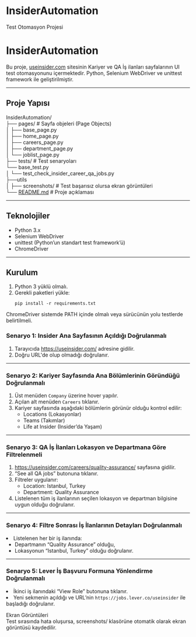 <h1 class="code-line" data-line-start=0 data-line-end=1 ><a id="InsiderAutomation_0"></a>InsiderAutomation</h1>
<p class="has-line-data" data-line-start="1" data-line-end="2">Test Otomasyon Projesi</p>
<h1 class="code-line" data-line-start=3 data-line-end=4 ><a id="InsiderAutomation_3"></a>InsiderAutomation</h1>
<p class="has-line-data" data-line-start="5" data-line-end="6">Bu proje, <a href="https://useinsider.com">useinsider.com</a> sitesinin Kariyer ve QA İş ilanları sayfalarının UI test otomasyonunu içermektedir. Python, Selenium WebDriver ve unittest framework ile geliştirilmiştir.</p>
<hr>
<h2 class="code-line" data-line-start=9 data-line-end=10 ><a id="Proje_Yaps_9"></a>Proje Yapısı</h2>
<p class="has-line-data" data-line-start="11" data-line-end="24">InsiderAutomation/<br>
├── pages/ # Sayfa objeleri (Page Objects)<br>
│ ├── base_page.py<br>
│ ├── home_page.py<br>
│ ├── careers_page.py<br>
│ ├── department_page.py<br>
│ └── joblist_page.py<br>
├── tests/ # Test senaryoları<br>
└── base_test.py<br>
│ └── test_check_insider_career_qa_jobs.py<br>
├──utils<br>
│    ├── screenshots/ # Test başarısız olursa ekran görüntüleri<br>
└── <a href="http://README.md">README.md</a> # Proje açıklaması</p>
<hr>
<h2 class="code-line" data-line-start=28 data-line-end=29 ><a id="Teknolojiler_28"></a>Teknolojiler</h2>
<ul>
<li class="has-line-data" data-line-start="30" data-line-end="31">Python 3.x</li>
<li class="has-line-data" data-line-start="31" data-line-end="32">Selenium WebDriver</li>
<li class="has-line-data" data-line-start="32" data-line-end="33">unittest (Python’un standart test framework’ü)</li>
<li class="has-line-data" data-line-start="33" data-line-end="35">ChromeDriver</li>
</ul>
<hr>
<h2 class="code-line" data-line-start=37 data-line-end=38 ><a id="Kurulum_37"></a>Kurulum</h2>
<ol>
<li class="has-line-data" data-line-start="39" data-line-end="40">Python 3 yüklü olmalı.</li>
<li class="has-line-data" data-line-start="40" data-line-end="43">Gerekli paketleri yükle:<pre><code class="has-line-data" data-line-start="42" data-line-end="43" class="language-bash">pip install -r requirements.txt
</code></pre>
</li>
</ol>
<p class="has-line-data" data-line-start="43" data-line-end="44">ChromeDriver sistemde PATH içinde olmalı veya sürücünün yolu testlerde belirtilmeli.</p>
<h3 class="code-line" data-line-start=45 data-line-end=46 ><a id="Senaryo_1_Insider_Ana_Sayfasnn_Ald_Dorulanmal_45"></a>Senaryo 1: Insider Ana Sayfasının Açıldığı Doğrulanmalı</h3>
<ol>
<li class="has-line-data" data-line-start="46" data-line-end="47">Tarayıcıda <a href="https://useinsider.com/">https://useinsider.com/</a> adresine gidilir.</li>
<li class="has-line-data" data-line-start="47" data-line-end="49">Doğru URL'de olup olmadığı doğrulanır.</li>
</ol>
<hr>
<h3 class="code-line" data-line-start=51 data-line-end=52 ><a id="Senaryo_2_Kariyer_Sayfas_ve_Ana_Blmlerinin_Grnd_Dorulanmal_51"></a>Senaryo 2: Kariyer Sayfasında Ana Bölümlerinin Göründüğü Doğrulanmalı</h3>
<ol>
<li class="has-line-data" data-line-start="52" data-line-end="53">Üst menüden <code>Company</code> üzerine hover yapılır.</li>
<li class="has-line-data" data-line-start="53" data-line-end="54">Açılan alt menüden <code>Careers</code> tıklanır.</li>
<li class="has-line-data" data-line-start="54" data-line-end="60">Kariyer sayfasında aşağıdaki bölümlerin görünür olduğu kontrol edilir:
<ul>
<li class="has-line-data" data-line-start="55" data-line-end="56">Locations (Lokasyonlar)</li>
<li class="has-line-data" data-line-start="56" data-line-end="57">Teams (Takımlar)</li>
<li class="has-line-data" data-line-start="57" data-line-end="58">Life at Insider (Insider’da Yaşam)</li>
</ul>
</li>
</ol>
<hr>
<h3 class="code-line" data-line-start=62 data-line-end=63 ><a id="Senaryo_3_QA__lanlar_Lokasyon_ve_Departmana_Gre_Filtrelenmeli_62"></a>Senaryo 3: QA İş İlanları Lokasyon ve Departmana Göre Filtrelenmeli</h3>
<ol>
<li class="has-line-data" data-line-start="63" data-line-end="64"><a href="https://useinsider.com/careers/quality-assurance/">https://useinsider.com/careers/quality-assurance/</a> sayfasına gidilir.</li>
<li class="has-line-data" data-line-start="64" data-line-end="65">“See all QA jobs” butonuna tıklanır.</li>
<li class="has-line-data" data-line-start="65" data-line-end="68">Filtreler uygulanır:
<ul>
<li class="has-line-data" data-line-start="66" data-line-end="67">Location: Istanbul, Turkey</li>
<li class="has-line-data" data-line-start="67" data-line-end="68">Department: Quality Assurance</li>
</ul>
</li>
<li class="has-line-data" data-line-start="68" data-line-end="70">Listelenen tüm iş ilanlarının seçilen lokasyon ve departman bilgisine uygun olduğu doğrulanır.</li>
</ol>
<hr>
<h3 class="code-line" data-line-start=72 data-line-end=73 ><a id="Senaryo_4_Filtre_Sonras__lanlarnn_Detaylar_Dorulanmal_72"></a>Senaryo 4: Filtre Sonrası İş İlanlarının Detayları Doğrulanmalı</h3>

<li class="has-line-data" data-line-start="78" data-line-end="82">Listelenen her bir iş ilanında:
<ul>
<li class="has-line-data" data-line-start="79" data-line-end="80">Departmanın “Quality Assurance” olduğu,</li>
<li class="has-line-data" data-line-start="80" data-line-end="82">Lokasyonun “Istanbul, Turkey” olduğu doğrulanır.</li>
</ul>
</li>

<hr>
<h3 class="code-line" data-line-start=84 data-line-end=85 ><a id="Senaryo_5_Lever__Bavuru_Formuna_Ynlendirme_Dorulanmal_84"></a>Senaryo 5: Lever İş Başvuru Formuna Yönlendirme Doğrulanmalı</h3>
<li class="has-line-data" data-line-start="90" data-line-end="91">İkinci iş ilanındaki “View Role” butonuna tıklanır.</li>
<li class="has-line-data" data-line-start="91" data-line-end="93">Yeni sekmenin açıldığı ve URL’nin <code>https://jobs.lever.co/useinsider</code> ile başladığı doğrulanır.</li>
<p class="has-line-data" data-line-start="93" data-line-end="95">Ekran Görüntüleri<br>
Test sırasında hata oluşursa, screenshots/ klasörüne otomatik olarak ekran görüntüsü kaydedilir.</p>
